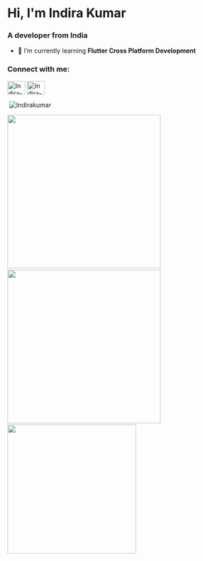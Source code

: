 <h1>Hi, I'm Indira Kumar</h1>
<h3>A developer from India</h3>

- 🌱 I’m currently learning **Flutter Cross Platform Development**

<h3 align="left">Connect with me:</h3>
<p align="left">
<a href="https://twitter.com/theluckiestman" target="blank"><img align="center" src="https://raw.githubusercontent.com/rahuldkjain/github-profile-readme-generator/master/src/images/icons/Social/twitter.svg" alt="Indira-kumar" height="30" width="40" /></a>
<a href="https://www.linkedin.com/in/indira-kumar-a-k-b612381bb/" target="blank"><img align="center" src="https://raw.githubusercontent.com/rahuldkjain/github-profile-readme-generator/master/src/images/icons/Social/linked-in-alt.svg" alt="indira-kumar-a-k-b612381bb" height="30" width="40" /></a>
</p>

<p>&nbsp;<img align="center" src="https://github-readme-stats.vercel.app/api?username=Indira-kumar&show_icons=true&locale=en" alt="Indirakumar" /></p>
<div> 
  <img width="345" src="https://github-readme-stats.vercel.app/api?username=Indira-kumar&show_icons=true&theme=calm"/> &nbsp;
  <img width="345" src="http://github-readme-streak-stats.herokuapp.com?user=Indira-kumar&theme=onedark&date_format=M%20j%5B%2C%20Y%5D"/> &nbsp;
  <img width="290" src="https://github-readme-stats.vercel.app/api/top-langs?username=Indira-kumar&show_icons=true&locale=en&layout=compact&theme=onedark"/>
</div>
